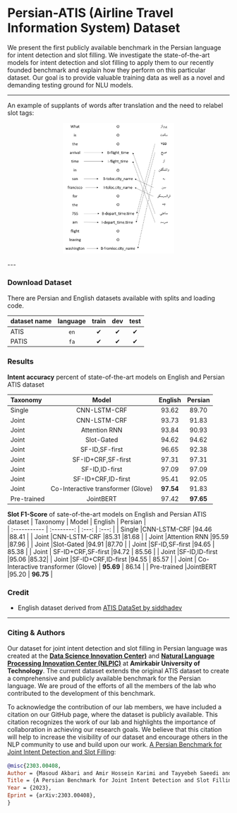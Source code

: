 # Persian-ATIS (Airline Travel Information System) Dataset
We present the first publicly available benchmark in the Persian language for intent detection and slot filling. We investigate the state-of-the-art models for intent detection and slot filling to apply them to our recently founded benchmark and explain how they perform on this particular dataset. Our goal is to provide valuable training data as well as a novel and demanding testing ground for NLU models.

---
An example of supplants of words after translation and the need to
relabel slot tags:
<p align="center">
<img src="https://github.com/Makbari1997/Persian-Atis/blob/main/figure.png"  width="50%"  height="30%">
</p>
---



### Download Dataset
There are Persian and English datasets available with splits and loading code.

| dataset name | language   | train | dev   | test  |         
| :----------- | :--------: | :---: | :---: | :---: | 
| ATIS         | `en`       | ✔     | ✔    | ✔     | 
| PATIS        | `fa`       | ✔     | ✔    | ✔     |

### Results
**Intent accuracy** percent of state-of-the-art models on English and Persian ATIS dataset

| Taxonomy | Model  | English | Persian   |        
| :----------- | :--------: | :---: | :---: |
| Single         |CNN-LSTM-CRF       | 93.62    |89.70   | 
| Joint        |CNN-LSTM-CRF      | 93.73     | 91.83    | 
| Joint        |Attention RNN     | 93.84    | 90.93    | 
| Joint        |Slot-Gated     |94.62    | 94.62    | 
| Joint        |SF-ID,SF-first  |96.65     | 92.38    | 
| Joint        | SF-ID+CRF,SF-first      |97.31   | 97.31   | 
| Joint        |SF-ID,ID-first      |97.09    | 97.09 | 
| Joint        |SF-ID+CRF,ID-first    |95.41    | 92.05   | 
| Joint        | Co-Interactive transformer (Glove)  | **97.54** | 91.83    | 
| Pre-trained        |JointBERT     | 97.42    | **97.65**    | 


**Slot F1-Score** of sate-of-the-art models on English and Persian ATIS dataset
| Taxonomy | Model  | English | Persian   |        
| :----------- | :--------: | :---: | :---: |
| Single         |CNN-LSTM-CRF       |94.46    |88.41   | 
| Joint        |CNN-LSTM-CRF      |85.31     |81.68    | 
| Joint        |Attention RNN     |95.59   |87.96    | 
| Joint        |Slot-Gated     |94.91    |87.70   | 
| Joint        |SF-ID,SF-first  |94.65   | 85.38    | 
| Joint        | SF-ID+CRF,SF-first      |94.72 | 85.56   | 
| Joint        |SF-ID,ID-first      |95.06   |85.32| 
| Joint        |SF-ID+CRF,ID-first    |94.55   | 85.57   | 
| Joint        | Co-Interactive transformer (Glove)  | **95.69** | 86.14    | 
| Pre-trained        |JointBERT     |95.20   | **96.75**    | 

### Credit
* English dataset derived from [ATIS DataSet by siddhadev](https://www.kaggle.com/siddhadev/atis-dataset)

---
### Citing & Authors

Our dataset for joint intent detection and slot filling in Persian language was created at the **[Data Science Innovation Center)](https://dslab.aut.ac.ir/)** and **[Natural Language Processing Innovation Center (NLPIC)](https://nlpic.aut.ac.ir/)** at **Amirkabir University of Technology**. The current dataset extends the original ATIS dataset to create a comprehensive and publicly available benchmark for the Persian language. We are proud of the efforts of all the members of the lab who contributed to the development of this benchmark.

To acknowledge the contribution of our lab members, we have included a citation on our GitHub page, where the dataset is publicly available. This citation recognizes the work of our lab and highlights the importance of collaboration in achieving our research goals. We believe that this citation will help to increase the visibility of our dataset and encourage others in the NLP community to use and build upon our work.
[A Persian Benchmark for Joint Intent Detection and Slot Filling](https://arxiv.org/abs/2303.00408):

```bibtex 
@misc{2303.00408,
Author = {Masoud Akbari and Amir Hossein Karimi and Tayyebeh Saeedi and Zeinab Saeidi and Kiana Ghezelbash and Fatemeh Shamsezat and Mohammad Akbari and Ali Mohades},
Title = {A Persian Benchmark for Joint Intent Detection and Slot Filling},
Year = {2023},
Eprint = {arXiv:2303.00408},
}
```
